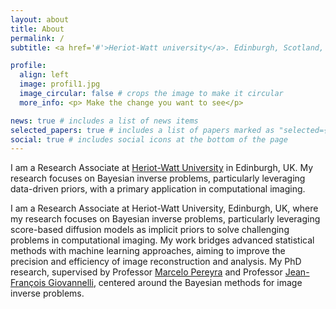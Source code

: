 ```yaml
---
layout: about
title: About
permalink: /
subtitle: <a href='#'>Heriot-Watt university</a>. Edinburgh, Scotland, UK EH14 4AS.

profile:
  align: left
  image: profil1.jpg
  image_circular: false # crops the image to make it circular
  more_info: <p> Make the change you want to see</p>

news: true # includes a list of news items
selected_papers: true # includes a list of papers marked as "selected={true}"
social: true # includes social icons at the bottom of the page
---
```


I am a Research Associate at [Heriot-Watt University](https://www.hw.ac.uk/) in Edinburgh, UK. My research focuses on Bayesian inverse problems, particularly leveraging data-driven priors, with a primary application in computational imaging.

I am a Research Associate at Heriot-Watt University, Edinburgh, UK, where my research focuses on Bayesian inverse problems, particularly leveraging score-based diffusion models as implicit priors to solve challenging problems in computational imaging. My work bridges advanced statistical methods with machine learning approaches, aiming to improve the precision and efficiency of image reconstruction and analysis. My PhD research, supervised by Professor [Marcelo Pereyra](https://researchportal.hw.ac.uk/en/persons/marcelo-a-pereyra) and Professor [Jean-François Giovannelli](http://giovannelli.free.fr/), centered around the Bayesian methods for image inverse problems.

<!-- I am actively seeking postdoctoral opportunities in computational imaging, Bayesian methods, or related interdisciplinary fields, where I can further contribute to advancements in imaging science, signal processing, or applied mathematics. -->
